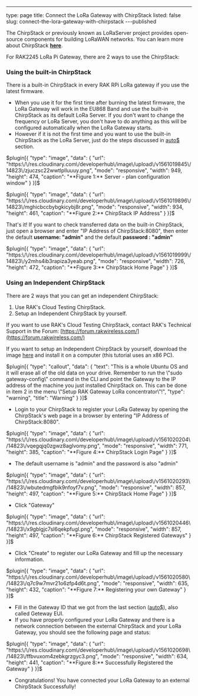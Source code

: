 ---
type: page
title: Connect the LoRa Gateway with ChirpStack
listed: false
slug: connect-the-lora-gateway-with-chirpstack
---published

The ChirpStack or previously known as LoRaServer project provides open-source components for building LoRaWAN networks. You can learn more about ChirpStack [**here**](https://www.chirpstack.io/).

For RAK2245 LoRa Pi Gateway, there are 2 ways to use the ChirpStack:

### Using the built-in ChirpStack

There is a built-in ChirpStack in every RAK RPi LoRa gateway if you use the latest firmware.

- When you use it for the first time after burning the latest firmware, the LoRa Gateway will work in the EU868 Band and use the built-in ChirpStack as its default LoRa Server. If you don't want to change the frequency or LoRa Server, you don't have to do anything as this will be configured automatically when the LoRa Gateway starts.
- However if it is not the first time and you want to use the built-in ChirpStack as the LoRa Server, just do the steps discussed in [auto$](/rak2245-pi-hat-edition-lorawan-gateway-concentrator-module/configuring-the-gateway) section.

$plugin[{
    "type": "image",
    "data": {
        "url": "https:\/\/res.cloudinary.com\/developerhub\/image\/upload\/v1561019845\/14823\/zjuczsc22wwtlplluuuy.png",
        "mode": "responsive",
        "width": 949,
        "height": 474,
        "caption": "**Figure 1:** Server - plan configuration window"
    }
}]$

$plugin[{
    "type": "image",
    "data": {
        "url": "https:\/\/res.cloudinary.com\/developerhub\/image\/upload\/v1561019896\/14823\/mghicbccbybgkicybj8r.png",
        "mode": "responsive",
        "width": 934,
        "height": 461,
        "caption": "**Figure 2:** ChirpStack IP Address"
    }
}]$

That's it! If you want to check transferred data on the built-in ChirpStack, just open a browser and enter "IP Address of ChirpStack:8080", then enter the default **username: "admin"** and the default **password : "admin"**

$plugin[{
    "type": "image",
    "data": {
        "url": "https:\/\/res.cloudinary.com\/developerhub\/image\/upload\/v1561019999\/14823\/y2mhs4ib3rapiza3yeab.png",
        "mode": "responsive",
        "width": 726,
        "height": 472,
        "caption": "**Figure 3:** ChirpStack Home Page"
    }
}]$

### Using an Independent ChirpStack

There are 2 ways that you can get an independent ChirpStack:

1. Use RAK's Cloud Testing ChirpStack.
2. Setup an Independent ChirpStack by yourself.

If you want to use RAK's Cloud Testing ChirpStack, contact RAK's Technical Support in the Forum: [https://forum.rakwireless.com/](https://forum.rakwireless.com/)

If you want to setup an Independent ChirpStack by yourself, download the image [here](https://www.rakwireless.com/en/download/LoRa/LoRa-Server-OS#image) and install it on a computer (this tutorial uses an x86 PC).

$plugin[{
    "type": "callout",
    "data": {
        "text": "This is a whole Ubuntu OS and it will erase all of the old data on your drive. Remember to run the \"sudo gateway-config\" command in the CLI and point the Gateway to the IP address of the machine you just installed ChirpStack on. This can be done in item 2 in the menu \"Setup RAK Gateway LoRa concentrator\"!",
        "type": "warning",
        "title": "Warning"
    }
}]$

- Login to your ChirpStack to register your LoRa Gateway by opening the ChirpStack's web page in a browser by entering "IP Address of ChirpStack:8080".

$plugin[{
    "type": "image",
    "data": {
        "url": "https:\/\/res.cloudinary.com\/developerhub\/image\/upload\/v1561020204\/14823\/vqegqjq0zgwz8aglvomy.png",
        "mode": "responsive",
        "width": 771,
        "height": 385,
        "caption": "**Figure 4:** ChirpStack Login Page"
    }
}]$

- The default username is "admin" and the password is also "admin"

$plugin[{
    "type": "image",
    "data": {
        "url": "https:\/\/res.cloudinary.com\/developerhub\/image\/upload\/v1561020293\/14823\/wbutedmgfbik9nfoyf7v.png",
        "mode": "responsive",
        "width": 857,
        "height": 497,
        "caption": "**Figure 5:** ChirpStack Home Page"
    }
}]$

- Click "Gateway"

$plugin[{
    "type": "image",
    "data": {
        "url": "https:\/\/res.cloudinary.com\/developerhub\/image\/upload\/v1561020446\/14823\/x9gblgjc7sl6qekpfugl.png",
        "mode": "responsive",
        "width": 857,
        "height": 497,
        "caption": "**Figure 6:** ChirpStack Registered Gateways"
    }
}]$

- Click "Create" to register our LoRa Gateway and fill up the necessary information.

$plugin[{
    "type": "image",
    "data": {
        "url": "https:\/\/res.cloudinary.com\/developerhub\/image\/upload\/v1561020580\/14823\/q7c9w7mvr21o6zfp4d6t.png",
        "mode": "responsive",
        "width": 635,
        "height": 432,
        "caption": "**Figure 7:** Registering your own Gateway"
    }
}]$

- Fill in the Gateway ID that we got from the last section ([auto$](/rak2245-pi-hat-edition-lorawan-gateway-concentrator-module/configuring-the-gateway)), also called Geteway EUI.
- If you have properly configured your LoRa Gateway and there is a network connection between the external ChirpStack and your LoRa Gateway, you should see the following page and status:

$plugin[{
    "type": "image",
    "data": {
        "url": "https:\/\/res.cloudinary.com\/developerhub\/image\/upload\/v1561020698\/14823\/ffbvuxom4zebkgrzgyc3.png",
        "mode": "responsive",
        "width": 634,
        "height": 441,
        "caption": "**Figure 8:** Successfully Registered the Gateway"
    }
}]$

- Congratulations! You have connected your LoRa Gateway to an external ChirpStack Successfully!


